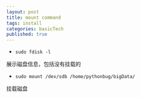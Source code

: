```yaml
---
layout: post
title: mount command
tags: install
categories: basicTech
published: true
---
```



- `sudo fdisk -l`

展示磁盘信息，包括没有挂载的

- `sudo mount /dev/sdb /home/pythonbug/bigData/`

挂载磁盘

